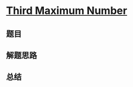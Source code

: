 # [Third Maximum Number](https://leetcode.com/problems/third-maximum-number/)
## 题目


## 解题思路


## 总结


